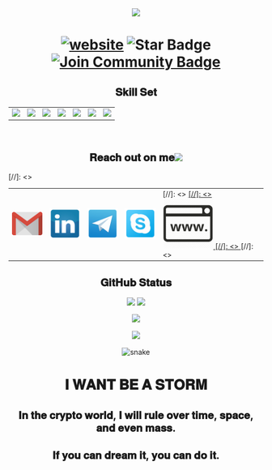 <p align="center"><img align="center" src="https://www.groene.nl/uploads/image/file/000/023/086/medium_perfect-storm-1024x576.jpg?raw=true" style = "width: -webkit-fill-available;"/></p>
<h1 align="center">
  <a href="/"><img src="https://img.shields.io/static/v1?label=&labelColor=505050&message=findwrk&color=%230076D6&style=flat&logo=google-chrome&logoColor=%230076D6" alt="website"/></a>
  <img src="https://img.shields.io/static/v1?label=%F0%9F%8C%9F&message=If%20Useful&style=style=flat&color=BC4E99" alt="Star Badge"/>
  <a href="https://join.skype.com/invite/WMEJuPQ3viqA"><img src="https://img.shields.io/discord/733027681184251937.svg?style=flat&label=Join%20Community&color=7289DA" alt="Join Community Badge"/></a>
</h1>
<!-- <img align="left" src="https://visitor-badge.laobi.icu/badge?page_id=loganworld.loganworld" />
<img align="right" src="https://img.shields.io/github/followers/loganworld?label=Follow&style=social" />
<h1 align="center"></h1>
<img align="left" height="150px" src="https://github-readme-stats.vercel.app/api?username=cyber-storm-200712&show_icons=true&theme=merko&count_private=true" />
<img align="right" height="150px" src="https://github-readme-stats.vercel.app/api/top-langs/?username=cyber-storm-200712&layout=compact&theme=merko&count_private=true" />
<img height="150px" /> -->
<h2 font-weight="bold" align="center">𝐒𝐤𝐢𝐥𝐥 𝐒𝐞𝐭</h2>
<table>
  <tr>
    <td>
      <img src="https://smartcontractprogrammer.com/static/media/logo.cae6ce4a.svg" width="200">
    </td>
    <td><img src="https://cdn.iconscout.com/icon/free/png-128/react-3-1175109.png" width="200"></td>
    <td><img src="https://cdn.iconscout.com/icon/free/png-128/nodejs-2-226035.png" width="200"></td>
    <td><img src="https://cdn.iconscout.com/icon/free/png-256/unity-2749374-2284764.png" width="200"></td>
    <td><img src="https://cdn.iconscout.com/icon/free/png-128/python-20-1175115.png" width="200"></td>
    <td><img src="https://cdn.iconscout.com/icon/free/png-128/typescript-1-1175078.png" width="200"></td>
    <td><img src="https://cdn.iconscout.com/icon/free/png-256/flutter-3521432-2944876.png" width="200"></td>
  </tr>
</table>
<br />
<h2 align="center">𝐑𝐞𝐚𝐜𝐡 𝐨𝐮𝐭 𝐨𝐧 𝐦𝐞<img src="https://media0.giphy.com/media/jqNPzdTTxQfOgOqpO4/source.gif" width="50"></h2>

<p align="center">
<table align="center">
    <tr>
        <td>
            <a href="mailto:leonsummer2007@gmail.com" target="_blank">
                <img src="https://github.com/cyber-storm-200712/contact-icons/blob/main/gmail.png?raw=true" width="100">
            </a>
        </td>
        <td>
            <a href="https://www.linkedin.com/in/arita-masanori-11a335233" target="_blank">
                <img src="https://github.com/cyber-storm-200712/contact-icons/blob/main/linkedin.png?raw=true" width="100">
            </a>
        </td>
        <td>
            <a href="https://t.me/mrcoin1220" target="_blank">
                <img src="https://github.com/cyber-storm-200712/contact-icons/blob/main/telegram.png?raw=true" width="100">
            </a>
        </td>
        <td>
            <a href="https://join.skype.com/invite/CjrhmcVj2plP" target="_blank">
                <img src="https://github.com/cyber-storm-200712/contact-icons/blob/main/skype.png?raw=true" width="100">
            </a>
        </td>
[//]: <>        <td>
[//]: <>            <a href="http://3.81.235.215/" target="_blank">
[//]: <>                <img src="https://github.com/cyber-storm-200712/contact-icons/blob/main/website.png?raw=true" width="100">
[//]: <>            </a>
[//]: <>        </td>
    </tr>
</table>
</p>

<h2 align="center">
  𝐆𝐢𝐭𝐇𝐮𝐛 𝐒𝐭𝐚𝐭𝐮𝐬
</h2>
<p align = "center">
  <img  src = "https://github-readme-stats.vercel.app/api?username=cyber-storm-200712&show_icons=true&theme=radical&line_height=27" >
  <img src = "https://github-readme-stats.vercel.app/api/top-langs/?username=cyber-storm-200712&hide=html,css,java,shaderlab,kotlin,hlsl&theme=radical" >
</p>

<p align = "center">
 <img  src="https://github-readme-streak-stats.herokuapp.com/?user=cyber-storm-200712&show_icons=true&locale=en&layout=compact&theme=radical&line_height=0"  />
</p> 

<p align = "center">
 <img src="https://activity-graph.herokuapp.com/graph?username=cyber-storm-200712&theme=redical">
</p> 
<p align="center">
  <img src="https://github.com/ritik307/ritik307/raw/output/github-contribution-grid-snake.svg" alt="snake"></center>
</p>
<h1 font-weight="bold"  align="center">𝐈 𝐖𝐀𝐍𝐓 𝐁𝐄 𝐀 𝐒𝐓𝐎𝐑𝐌</h2>

<div>
  <h2 align="center">𝐈𝐧 𝐭𝐡𝐞 𝐜𝐫𝐲𝐩𝐭𝐨 𝐰𝐨𝐫𝐥𝐝, 𝐈 𝐰𝐢𝐥𝐥 𝐫𝐮𝐥𝐞 𝐨𝐯𝐞𝐫 𝐭𝐢𝐦𝐞, 𝐬𝐩𝐚𝐜𝐞, 𝐚𝐧𝐝 𝐞𝐯𝐞𝐧 𝐦𝐚𝐬𝐬.</h2>
<h2 align="center">𝐈𝐟 𝐲𝐨𝐮 𝐜𝐚𝐧 𝐝𝐫𝐞𝐚𝐦 𝐢𝐭, 𝐲𝐨𝐮 𝐜𝐚𝐧 𝐝𝐨 𝐢𝐭.</h2> 
<br />

</div>
